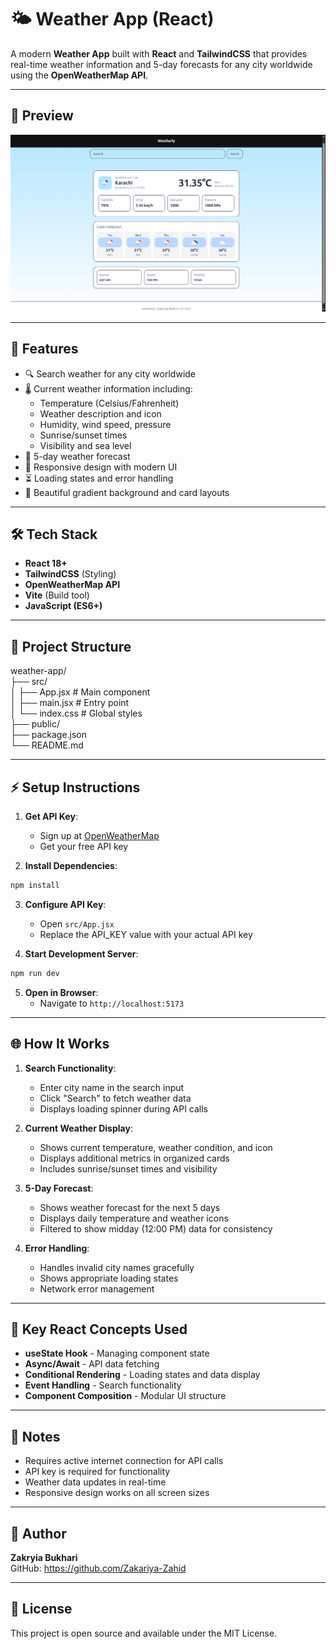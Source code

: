 # 🌤️ Weather App (React)

A modern **Weather App** built with **React** and **TailwindCSS** that provides real-time weather information and 5-day forecasts for any city worldwide using the **OpenWeatherMap API**.

---

## 📸 Preview

![Weather App Preview](image.png)

---

## 🚀 Features

- 🔍 Search weather for any city worldwide
- 🌡️ Current weather information including:
  - Temperature (Celsius/Fahrenheit)
  - Weather description and icon
  - Humidity, wind speed, pressure
  - Sunrise/sunset times
  - Visibility and sea level
- 📅 5-day weather forecast
- 📱 Responsive design with modern UI
- ⏳ Loading states and error handling
- 🎨 Beautiful gradient background and card layouts

---


## 🛠️ Tech Stack

- **React 18+**
- **TailwindCSS** (Styling)
- **OpenWeatherMap API**
- **Vite** (Build tool)
- **JavaScript (ES6+)**

---

## 📂 Project Structure

weather-app/<br>
├── src/<br>
│   ├── App.jsx # Main component<br>
│   ├── main.jsx # Entry point<br>
│   └── index.css # Global styles<br>
├── public/<br>
├── package.json<br>
└── README.md

---

## ⚡ Setup Instructions

1. **Get API Key**:
   - Sign up at [OpenWeatherMap](https://openweathermap.org/api)
   - Get your free API key

2. **Install Dependencies**:
```bash
npm install
```

3. **Configure API Key**:
   - Open `src/App.jsx`
   - Replace the API_KEY value with your actual API key

4. **Start Development Server**:
```bash
npm run dev
```

5. **Open in Browser**:
   - Navigate to `http://localhost:5173`

---

## 🌐 How It Works

1. **Search Functionality**:
   - Enter city name in the search input
   - Click "Search" to fetch weather data
   - Displays loading spinner during API calls

2. **Current Weather Display**:
   - Shows current temperature, weather condition, and icon
   - Displays additional metrics in organized cards
   - Includes sunrise/sunset times and visibility

3. **5-Day Forecast**:
   - Shows weather forecast for the next 5 days
   - Displays daily temperature and weather icons
   - Filtered to show midday (12:00 PM) data for consistency

4. **Error Handling**:
   - Handles invalid city names gracefully
   - Shows appropriate loading states
   - Network error management

---

## 🔧 Key React Concepts Used

- **useState Hook** - Managing component state
- **Async/Await** - API data fetching
- **Conditional Rendering** - Loading states and data display
- **Event Handling** - Search functionality
- **Component Composition** - Modular UI structure

---

## 📌 Notes

- Requires active internet connection for API calls
- API key is required for functionality
- Weather data updates in real-time
- Responsive design works on all screen sizes

---

## 🙌 Author

**Zakryia Bukhari**  
GitHub: https://github.com/Zakariya-Zahid

---

## 📄 License

This project is open source and available under the MIT License.